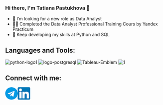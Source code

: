 ### Hi there, I'm Tatiana Pastukhova 👋

- 🔎 I’m looking for a new role as Data Analyst
- 👩‍🎓 Completed the Data Analyst Professional Training Cours by Yandex Practicum
- 🌱 Keep developing my skills at Python and SQL

## Languages and Tools:
![python-logo1](https://github.com/nottdzr/nottdzr/assets/141838739/63d1d1b3-3c60-433c-b94b-b70ab0564eff)
![logo-postgresql](https://github.com/nottdzr/nottdzr/assets/141838739/bb28f420-e5cd-46d0-ae3a-4cf393c2cf5a)
![Tableau-Emblem](https://github.com/nottdzr/nottdzr/assets/141838739/4044fa6f-a7ed-451f-b6c4-c46236c8ab2c)
![1](https://github.com/nottdzr/nottdzr/assets/141838739/f1b219c6-6532-4c73-8eee-d52f3216d483)


## Connect with me:
[<img align="left" alt="Telegram" width="40px" src="https://github.com/nottdzr/nottdzr/blob/a28eeb85c8b97fda1017085a228804a7032b61f7/telegram.png" />][telegram]
[<img align="left" alt="LinkedIn" width="40px" src="https://github.com/nottdzr/nottdzr/blob/e869c3d0137d0a54f6653a0f171e73649464b68b/linkedin.png" />][linkedin]

<!--
**nottdzr/nottdzr** is a ✨ _special_ ✨ repository because its `README.md` (this file) appears on your GitHub profile.
-->

[linkedin]: https://www.linkedin.com/in/tatiana-pastukhova-5044aa233/
[telegram]: https://t.me/Nottdzr
